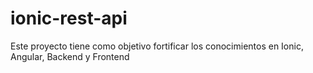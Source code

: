 # ionic-rest-api
 Este proyecto tiene como objetivo fortificar los conocimientos en Ionic, Angular, Backend y Frontend
